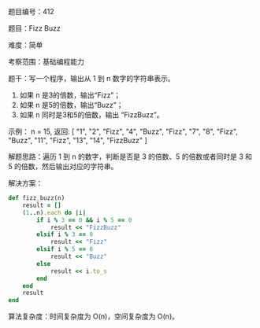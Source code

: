 题目编号：412

题目：Fizz Buzz

难度：简单

考察范围：基础编程能力

题干：写一个程序，输出从 1 到 n 数字的字符串表示。

1. 如果 n 是3的倍数，输出“Fizz”；
2. 如果 n 是5的倍数，输出“Buzz”；
3. 如果 n 同时是3和5的倍数，输出 “FizzBuzz”。

示例：
n = 15,
返回:
[
    "1",
    "2",
    "Fizz",
    "4",
    "Buzz",
    "Fizz",
    "7",
    "8",
    "Fizz",
    "Buzz",
    "11",
    "Fizz",
    "13",
    "14",
    "FizzBuzz"
]

解题思路：遍历 1 到 n 的数字，判断是否是 3 的倍数、5 的倍数或者同时是 3 和 5 的倍数，然后输出对应的字符串。

解决方案：

```ruby
def fizz_buzz(n)
    result = []
    (1..n).each do |i|
        if i % 3 == 0 && i % 5 == 0
            result << "FizzBuzz"
        elsif i % 3 == 0
            result << "Fizz"
        elsif i % 5 == 0
            result << "Buzz"
        else
            result << i.to_s
        end
    end
    result
end
```

算法复杂度：时间复杂度为 O(n)，空间复杂度为 O(n)。